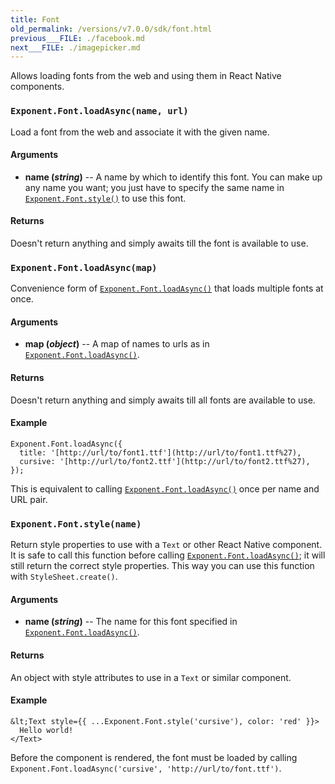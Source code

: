 ```yaml
---
title: Font
old_permalink: /versions/v7.0.0/sdk/font.html
previous___FILE: ./facebook.md
next___FILE: ./imagepicker.md
---
```


Allows loading fonts from the web and using them in React Native components.

### `Exponent.Font.loadAsync(name, url)`

Load a font from the web and associate it with the given name.

#### Arguments

-   **name (_string_)** -- A name by which to identify this font. You can make up any name you want; you just have to specify the same name in [`Exponent.Font.style()`](#exponentfontstyle "Exponent.Font.style") to use this font.

#### Returns

Doesn't return anything and simply awaits till the font is available to use.

### `Exponent.Font.loadAsync(map)`

Convenience form of [`Exponent.Font.loadAsync()`](#exponentfontloadasync "Exponent.Font.loadAsync") that loads multiple fonts at once.

#### Arguments

-   **map (_object_)** -- A map of names to urls as in [`Exponent.Font.loadAsync()`](#exponentfontloadasync "Exponent.Font.loadAsync").

#### Returns

Doesn't return anything and simply awaits till all fonts are available to use.

#### Example

    Exponent.Font.loadAsync({
      title: '[http://url/to/font1.ttf'](http://url/to/font1.ttf%27),
      cursive: '[http://url/to/font2.ttf'](http://url/to/font2.ttf%27),
    });

This is equivalent to calling [`Exponent.Font.loadAsync()`](#exponentfontloadasync "Exponent.Font.loadAsync") once per name and URL pair.

### `Exponent.Font.style(name)`

Return style properties to use with a `Text` or other React Native component. It is safe to call this function before calling [`Exponent.Font.loadAsync()`](#exponentfontloadasync "Exponent.Font.loadAsync"); it will still return the correct style properties. This way you can use this function with `StyleSheet.create()`.

#### Arguments

-   **name (_string_)** -- The name for this font specified in [`Exponent.Font.loadAsync()`](#exponentfontloadasync "Exponent.Font.loadAsync").

#### Returns

An object with style attributes to use in a `Text` or similar component.

#### Example

    &lt;Text style={{ ...Exponent.Font.style('cursive'), color: 'red' }}>
      Hello world!
    </Text>

Before the component is rendered, the font must be loaded by calling `Exponent.Font.loadAsync('cursive', 'http://url/to/font.ttf')`.
